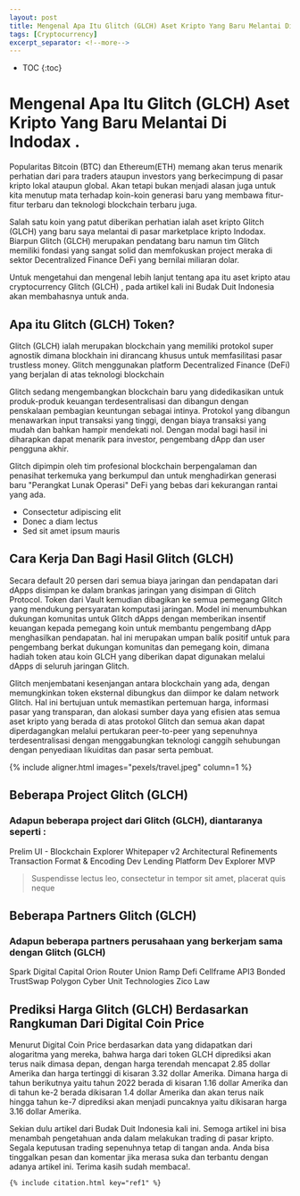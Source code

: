 ```yaml
---
layout: post
title: Mengenal Apa Itu Glitch (GLCH) Aset Kripto Yang Baru Melantai Di Indodax
tags: [Cryptocurrency]
excerpt_separator: <!--more-->
---
```

<!-- To be placed at the beginning of the post, it is where the table of content will be generated -->
* TOC
{:toc}
# Mengenal Apa Itu Glitch (GLCH) Aset Kripto Yang Baru Melantai Di Indodax . 
Popularitas Bitcoin (BTC) dan Ethereum(ETH) memang akan terus menarik perhatian dari para traders ataupun investors yang berkecimpung di pasar kripto lokal ataupun global. Akan tetapi bukan menjadi alasan juga untuk kita menutup mata terhadap koin-koin generasi baru yang membawa fitur-fitur terbaru dan teknologi blockchain terbaru juga.

Salah satu koin yang patut diberikan perhatian ialah aset kripto Glitch (GLCH) yang baru saya melantai di pasar marketplace kripto Indodax. Biarpun Glitch (GLCH) merupakan pendatang baru namun tim Glitch memiliki fondasi yang sangat solid dan memfokuskan project meraka di sektor Decentralized Finance DeFi yang bernilai miliaran dolar.

Untuk mengetahui dan mengenal lebih lanjut tentang apa itu aset kripto atau cryptocurrency Glitch (GLCH) , pada artikel kali ini Budak Duit Indonesia akan membahasnya untuk anda.
<!--more-->
## Apa itu Glitch (GLCH) Token?

Glitch (GLCH) ialah merupakan blockchain yang memiliki protokol super agnostik dimana blockhain ini dirancang khusus untuk memfasilitasi pasar trustless money. Glitch  menggunakan platform Decentralized Finance (DeFi) yang berjalan di atas teknologi blockchain

Glitch sedang mengembangkan blockchain baru yang didedikasikan untuk produk-produk keuangan terdesentralisasi dan dibangun dengan penskalaan pembagian keuntungan sebagai intinya. Protokol yang dibangun menawarkan input transaksi yang tinggi, dengan biaya transaksi yang mudah dan bahkan hampir mendekati nol. Dengan modal bagi hasil ini diharapkan dapat menarik para investor, pengembang dApp dan user pengguna akhir.

Glitch dipimpin oleh tim profesional blockchain berpengalaman dan penasihat terkemuka yang berkumpul dan  untuk menghadirkan generasi baru "Perangkat Lunak Operasi" DeFi yang bebas dari kekurangan rantai yang ada.
* Consectetur adipiscing elit
* Donec a diam lectus
* Sed sit amet ipsum mauris

## Cara Kerja Dan Bagi Hasil Glitch (GLCH) 

Secara default 20 persen dari semua biaya jaringan dan pendapatan dari dApps disimpan ke dalam brankas jaringan yang disimpan di Glitch Protocol. Token dari Vault kemudian dibagikan ke semua pemegang Glitch yang mendukung persyaratan komputasi jaringan. Model ini menumbuhkan dukungan komunitas untuk Glitch dApps dengan memberikan insentif keuangan kepada pemegang koin untuk membantu pengembang dApp menghasilkan pendapatan. hal ini merupakan umpan balik positif untuk para pengembang berkat dukungan komunitas dan pemegang koin, dimana hadiah token atau koin GLCH yang diberikan dapat digunakan melalui dApps di seluruh jaringan Glitch.

Glitch menjembatani kesenjangan antara blockchain yang ada, dengan memungkinkan token eksternal dibungkus dan diimpor ke dalam network Glitch. Hal ini bertujuan untuk memastikan pertemuan harga, informasi pasar yang transparan, dan alokasi sumber daya yang efisien atas semua aset kripto yang berada di atas protokol Glitch dan semua akan dapat diperdagangkan melalui pertukaran peer-to-peer yang sepenuhnya terdesentralisasi dengan menggabungkan teknologi canggih sehubungan dengan penyediaan likuiditas dan pasar serta pembuat.


{% include aligner.html images="pexels/travel.jpeg" column=1 %}

## Beberapa Project Glitch (GLCH)

### Adapun beberapa project dari Glitch (GLCH), diantaranya seperti : 
Prelim UI - Blockchain Explorer
Whitepaper v2
Architectural Refinements
Transaction Format & Encoding Dev
Lending Platform Dev
Explorer MVP

> Suspendisse lectus leo, consectetur in tempor sit amet, placerat quis neque

## Beberapa Partners Glitch (GLCH)
### Adapun beberapa partners perusahaan yang berkerjam sama dengan Glitch (GLCH)
Spark Digital Capital
Orion
Router
Union
Ramp Defi
Cellframe
API3
Bonded
TrustSwap
Polygon
Cyber Unit Technologies
Zico Law

## Prediksi Harga Glitch (GLCH) Berdasarkan Rangkuman Dari Digital Coin Price
Menurut Digital Coin Price berdasarkan data yang didapatkan dari alogaritma yang mereka, bahwa harga dari token GLCH diprediksi akan terus naik dimasa depan, dengan harga terendah mencapat 2.85 dollar Amerika dan harga tertinggi di kisaran 3.32 dollar Amerika. Dimana harga di tahun berikutnya yaitu tahun 2022 berada di kisaran 1.16 dollar Amerika dan di tahun ke-2 berada dikisaran 1.4 dollar Amerika dan akan terus naik hingga tahun ke-7 diprediksi akan menjadi puncaknya yaitu dikisaran harga 3.16 dollar Amerika.



Sekian dulu artikel dari Budak Duit Indonesia kali ini. Semoga artikel ini bisa menambah pengetahuan anda dalam melakukan trading di pasar kripto. Segala keputusan trading sepenuhnya tetap di tangan anda. Anda bisa tinggalkan pesan dan komentar jika merasa suka dan terbantu dengan adanya artikel ini. Terima kasih sudah membaca!.


    {% include citation.html key="ref1" %}
